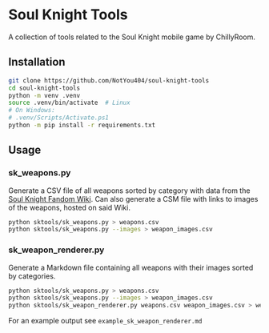 # Soul Knight Tools

A collection of tools related to the Soul Knight mobile game by ChillyRoom.

## Installation

```sh
git clone https://github.com/NotYou404/soul-knight-tools
cd soul-knight-tools
python -m venv .venv
source .venv/bin/activate  # Linux
# On Windows:
# .venv/Scripts/Activate.ps1
python -m pip install -r requirements.txt
```

## Usage

### sk_weapons.py

Generate a CSV file of all weapons sorted by category with data from the [Soul Knight Fandom Wiki](https://soul-knight.fandom.com/wiki/Soul_Knight_Wiki). Can also generate a CSM file with links to images of the weapons, hosted on said Wiki.

```sh
python sktools/sk_weapons.py > weapons.csv
python sktools/sk_weapons.py --images > weapon_images.csv
```

### sk_weapon_renderer.py

Generate a Markdown file containing all weapons with their images sorted by categories.

```sh
python sktools/sk_weapons.py > weapons.csv
python sktools/sk_weapons.py --images > weapon_images.csv
python sktools/sk_weapon_renderer.py weapons.csv weapon_images.csv > weapons.md
```

For an example output see `example_sk_weapon_renderer.md`
